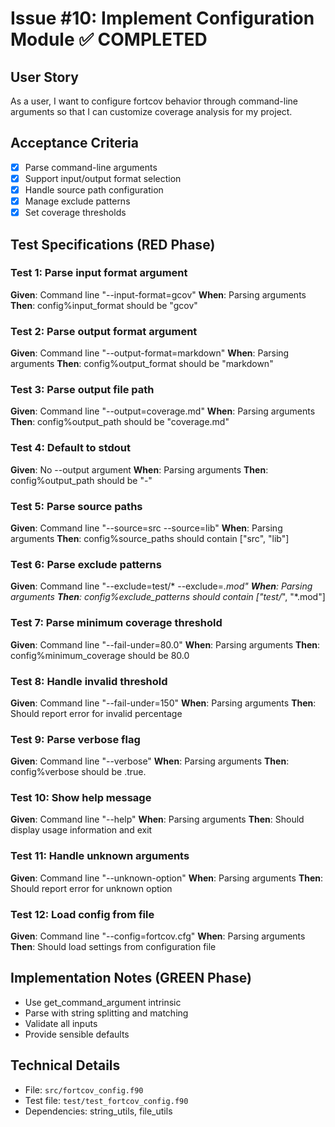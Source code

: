 # Issue #10: Implement Configuration Module ✅ COMPLETED

## User Story
As a user, I want to configure fortcov behavior through command-line arguments so that I can customize coverage analysis for my project.

## Acceptance Criteria
- [x] Parse command-line arguments
- [x] Support input/output format selection
- [x] Handle source path configuration
- [x] Manage exclude patterns
- [x] Set coverage thresholds

## Test Specifications (RED Phase)

### Test 1: Parse input format argument
**Given**: Command line "--input-format=gcov"
**When**: Parsing arguments
**Then**: config%input_format should be "gcov"

### Test 2: Parse output format argument
**Given**: Command line "--output-format=markdown"
**When**: Parsing arguments
**Then**: config%output_format should be "markdown"

### Test 3: Parse output file path
**Given**: Command line "--output=coverage.md"
**When**: Parsing arguments
**Then**: config%output_path should be "coverage.md"

### Test 4: Default to stdout
**Given**: No --output argument
**When**: Parsing arguments
**Then**: config%output_path should be "-"

### Test 5: Parse source paths
**Given**: Command line "--source=src --source=lib"
**When**: Parsing arguments
**Then**: config%source_paths should contain ["src", "lib"]

### Test 6: Parse exclude patterns
**Given**: Command line "--exclude=test/* --exclude=*.mod"
**When**: Parsing arguments
**Then**: config%exclude_patterns should contain ["test/*", "*.mod"]

### Test 7: Parse minimum coverage threshold
**Given**: Command line "--fail-under=80.0"
**When**: Parsing arguments
**Then**: config%minimum_coverage should be 80.0

### Test 8: Handle invalid threshold
**Given**: Command line "--fail-under=150"
**When**: Parsing arguments
**Then**: Should report error for invalid percentage

### Test 9: Parse verbose flag
**Given**: Command line "--verbose"
**When**: Parsing arguments
**Then**: config%verbose should be .true.

### Test 10: Show help message
**Given**: Command line "--help"
**When**: Parsing arguments
**Then**: Should display usage information and exit

### Test 11: Handle unknown arguments
**Given**: Command line "--unknown-option"
**When**: Parsing arguments
**Then**: Should report error for unknown option

### Test 12: Load config from file
**Given**: Command line "--config=fortcov.cfg"
**When**: Parsing arguments
**Then**: Should load settings from configuration file

## Implementation Notes (GREEN Phase)
- Use get_command_argument intrinsic
- Parse with string splitting and matching
- Validate all inputs
- Provide sensible defaults

## Technical Details
- File: `src/fortcov_config.f90`
- Test file: `test/test_fortcov_config.f90`
- Dependencies: string_utils, file_utils